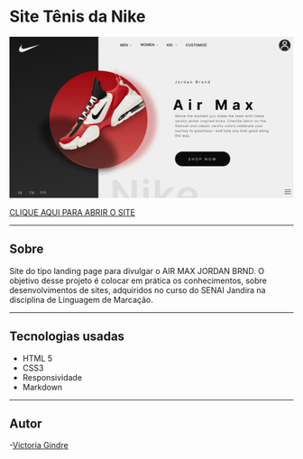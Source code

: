 # Site Tênis da Nike

![](./imagem/desktop.png)

[CLIQUE AQUI PARA ABRIR O SITE](vickr-g.github.io/site-2-nike/)

---
## Sobre
Site do tipo landing page para divulgar o AIR MAX JORDAN BRND. O objetivo desse projeto é colocar em prática os conhecimentos, sobre desenvolvimentos de sites, adquiridos no curso do SENAI Jandira na disciplina de Linguagem de Marcação.

---
## Tecnologias usadas
- HTML 5
- CSS3
- Responsividade
- Markdown

---
## Autor
-[Victoria Gindre](https://github.com/vickr-g)

